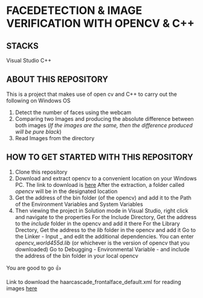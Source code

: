 # FACEDETECTION & IMAGE VERIFICATION WITH OPENCV & C++

## STACKS
Visual Studio
C++

## ABOUT THIS REPOSITORY

This is a project that makes use of open cv and C++ to carry out the following on Windows OS
1. Detect the number of faces using the webcam 
2. Comparing two Images and producing the absolute difference between both images (_If the images are the same, then the difference produced will be pure black_)
3. Read Images from the directory

## HOW TO GET STARTED WITH THIS REPOSITORY
1. Clone this repository
2. Download and extract opencv to a convenient location on your Windows PC. The link to download is [here](https://github.com/opencv/opencv/releases/download/4.5.5/opencv-4.5.5-vc14_vc15.exe)
		After the extraction, a folder called _opencv_ will be in the designated location
3. Get the address of the bin folder (of the opencv) and add it to the Path of the Environment Variables and System Variables
4. Then viewing the project in Solution mode in Visual Studio, right click and navigate to the properties
		For the Include Directory, Get the address to the _include_ folder in the opencv and add it there
		For the Library Drectory, Get the address to the _lib_ folder in the opencv and add it
		Go to the Linker - Input _ and edit the additional dependencies. You can enter _opencv_world455d.lib_ (or whichever is the version of opencv that you downloaded)
		Go to Debugging - Environmental Variable - and include the address of the bin folder in your local opencv

You are good to go :+1:


Link to download the haarcascade_frontalface_default.xml for reading images [here](https://osdn.net/frs/g_redir.php?m=jaist&f=magicvisionport%2Fmvp%2Fcascades%2Fhaarcascade_frontalface_default.xml)